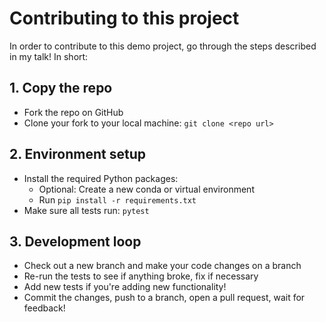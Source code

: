 # Contributing to this project

In order to contribute to this demo project, go through the steps described in my talk! In short:

## 1. Copy the repo
- Fork the repo on GitHub
- Clone your fork to your local machine: `git clone <repo url>`

## 2. Environment setup
- Install the required Python packages: 
  - Optional: Create a new conda or virtual environment
  - Run `pip install -r requirements.txt`
- Make sure all tests run: `pytest`
  
## 3. Development loop
- Check out a new branch and make your code changes on a branch
- Re-run the tests to see if anything broke, fix if necessary
- Add new tests if you're adding new functionality!
- Commit the changes, push to a branch, open a pull request, wait for feedback!
